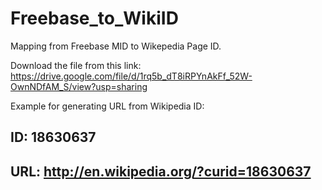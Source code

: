 # Freebase_to_WikiID

Mapping from Freebase MID to Wikepedia Page ID.

Download the file from this link:
https://drive.google.com/file/d/1rq5b_dT8iRPYnAkFf_52W-OwnNDfAM_S/view?usp=sharing

Example for generating URL from Wikipedia ID:
## ID: 18630637
## URL: http://en.wikipedia.org/?curid=18630637
